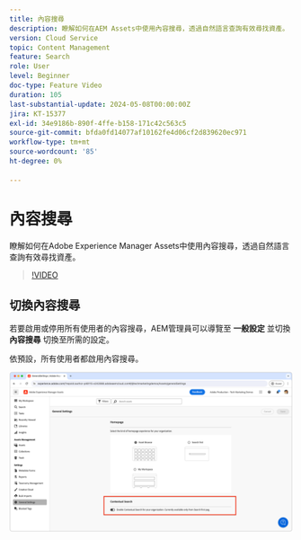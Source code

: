 ```yaml
---
title: 內容搜尋
description: 瞭解如何在AEM Assets中使用內容搜尋，透過自然語言查詢有效尋找資產。
version: Cloud Service
topic: Content Management
feature: Search
role: User
level: Beginner
doc-type: Feature Video
duration: 105
last-substantial-update: 2024-05-08T00:00:00Z
jira: KT-15377
exl-id: 34e9186b-890f-4ffe-b158-171c42c563c5
source-git-commit: bfda0fd14077af10162fe4d06cf2d839620ec971
workflow-type: tm+mt
source-wordcount: '85'
ht-degree: 0%

---
```


# 內容搜尋

瞭解如何在Adobe Experience Manager Assets中使用內容搜尋，透過自然語言查詢有效尋找資產。

>[!VIDEO](https://video.tv.adobe.com/v/3428667/?learn=on)

## 切換內容搜尋

若要啟用或停用所有使用者的內容搜尋，AEM管理員可以導覽至 __一般設定__ 並切換 __內容搜尋__ 切換至所需的設定。

依預設，所有使用者都啟用內容搜尋。

![啟用內容搜尋](./assets/contextual-search/enable-contextual-search.png)